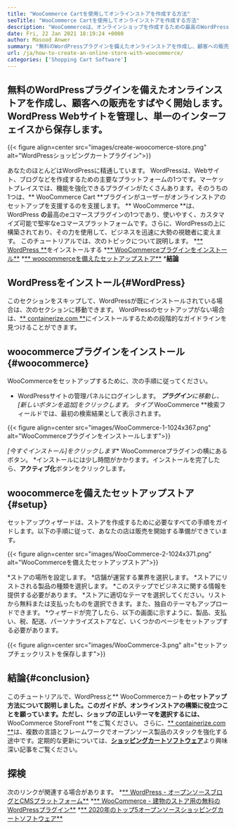 ```yaml
---
title: "WooCommerce Cartを使用してオンラインストアを作成する方法" 
seoTitle: "WooCommerce Cartを使用してオンラインストアを作成する方法" 
description: "WooCommerceは、オンラインショップを作成するための最高のWordPressショッピングカートプラグインの1つです。企業が大規模にビジネスを拡大するのに役立ちます。" 
date: Fri, 22 Jan 2021 18:19:24 +0000
author: Masood Anwer
summary: "無料のWordPressプラグインを備えたオンラインストアを作成し、顧客への販売をすばやく開始します。 WordPress Webサイトを管理し、単一のインターフェイスから保存します。" 
url: /ja/how-to-create-an-online-store-with-woocommerce/
categories: ['Shopping Cart Software']
---
```


## 無料のWordPressプラグインを備えたオンラインストアを作成し、顧客への販売をすばやく開始します。 WordPress Webサイトを管理し、単一のインターフェイスから保存します。

{{< figure align=center src="images/create-woocomerce-store.png" alt="WordPressショッピングカートプラグイン">}}

あなたのほとんどはWordPressに精通しています。 WordPressは、Webサイト、ブログなどを作成するための主要なプラットフォームの1つです。マーケットプレイスでは、機能を強化できるプラグインがたくさんあります。そのうちの1つは、** WooCommerce Cart **プラグインがユーザーがオンラインストアのセットアップを支援するのを支援します。 ** WooCommerce **は、WordPress **の**最高のeコマースプラグインの1つであり、使いやすく、カスタマイズ可能で堅牢なeコマースプラットフォームです。さらに、WordPressの上に構築されており、その力を使用して、ビジネスを迅速に大勢の視聴者に変えます。
このチュートリアルでは、次のトピックについて説明します。
  *[** WordPress **][1]をインストールする
  *[** WooCommerceプラグインをインストール**][2]
  *[** woocommerceを備えたセットアップストア**][3]
  *[**結論**][4]

## WordPressをインストール{#WordPress}
このセクションをスキップして、WordPressが既にインストールされている場合は、次のセクションに移動できます。 WordPressのセットアップがない場合は、[** containerize.com **][5]にインストールするための段階的なガイドラインを見つけることができます。

## woocommerceプラグインをインストール{#woocommerce}
WooCommerceをセットアップするために、次の手順に従ってください。
  * WordPressサイトの管理パネルにログインします。
  ***プラグイン**に移動し、[新しい**ボタンを追加]をクリックします。
  *タイプ** WooCommerce **検索フィールドでは、最初の検索結果として表示されます。

{{< figure align=center src="images/WooCommerce-1-1024x367.png" alt="WooCommerceプラグインをインストールします">}}

  *[今すぐインストール]をクリックします** WooCommerceプラグインの横にあるボタン。
  *インストールには少し時間がかかります。インストールを完了したら、**アクティブ化**ボタンをクリックします。

## woocommerceを備えたセットアップストア{#setup}
セットアップウィザードは、ストアを作成するために必要なすべての手順をガイドします。以下の手順に従って、あなたの店は販売を開始する準備ができています。

{{< figure align=center src="images/WooCommerce-2-1024x371.png" alt="WooCommerceを備えたセットアップストア">}}

  *ストアの場所を設定します。
  *店舗が運営する業界を選択します。
  *ストアにリストされる製品の種類を選択します。
  *このステップでビジネスに関する情報を提供する必要があります。
  *ストアに適切なテーマを選択してください。リストから無料または支払ったものを選択できます。また、独自のテーマもアップロードできます。
  *ウィザードが完了したら、以下の画面に示すように、製品、支払い、税、配送、パーソナライズストアなど、いくつかのページをセットアップする必要があります。

{{< figure align=center src="images/WooCommerce-3.png" alt="セットアップチェックリストを保存します">}}


## 結論{#conclusion}
このチュートリアルで、WordPressと** WooCommerceカート**のセットアップ方法について説明しました。このガイドが、オンラインストアの構築に役立つことを願っています。ただし、ショップの正しいテーマを選択するには、** WooCommerce StoreFront **をご覧ください。
さらに、[** containerize.com **][6]は、複数の言語とフレームワークでオープンソース製品のスタックを強化する途中です。定期的な更新については、[**ショッピングカートソフトウェア**][7]より興味深い記事をご覧ください。

## 探検
次のリンクが関連する場合があります。
  *[** WordPress  - オープンソースブログとCMSプラットフォーム**][5]
  *[** WooCommerce  - 建物のストア用の無料のWordPressプラグイン**][8]
  *[** 2020年のトップ5オープンソースショッピングカートソフトウェア**][9]

  
[1]: #WordPress
[2]: #WooCommerce
[3]: #Setup
[4]: #Conclusion
[5]: https://products.containerize.com/blogging/wordpress
[6]: https://containerize.com
[7]: https://blog.containerize.com/category/shopping-cart-software/
[8]: https://products.containerize.com/ecommerce/woocommerce
[9]: https://blog.containerize.com/2020/11/27/top-5-open-source-shopping-cart-software-in-2020/
